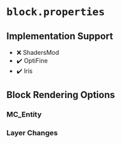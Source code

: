 # `block.properties`

## Implementation Support

* ❌ ShadersMod
* ✔️ OptiFine
* ✔️ Iris

## Block Rendering Options

### MC_Entity

### Layer Changes
